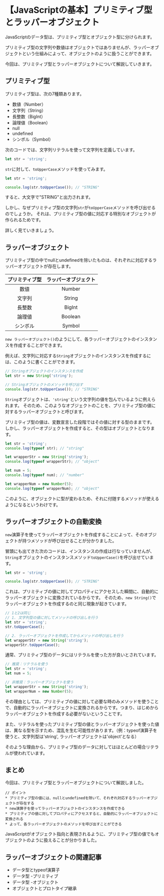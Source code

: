 # 【JavaScriptの基本】プリミティブ型とラッパーオブジェクト

JavaScriptのデータ型は、プリミティブ型とオブジェクト型に分けられます。

プリミティブ型の文字列や数値はオブジェクトではありませんが、ラッパーオブジェクトという仕組みによって、オブジェクトのように扱うことができます。

今回は、プリミティブ型とラッパーオブジェクトについて解説していきます。

## プリミティブ型
プリミティブ型は、次の7種類あります。

* 数値（Number）
* 文字列（String）
* 長整数（BigInt）
* 論理値（Boolean）
* null
* undefined
* シンボル（Symbol）

次のコードでは、文字列リテラルを使って文字列を定義しています。
```javascript
let str = 'string';
```

```str```に対して、```toUpperCase```メソッドを使ってみます。
```javascript
let str = 'string';

console.log(str.toUpperCase()); // "STRING"
 ```
すると、大文字で"STRING"と出力されます。

しかし、なぜプリミティブ型の文字列```str```が```toUpperCase```メソッドを呼び出せるのでしょうか。
それは、プリミティブ型の値に対応する特別なオブジェクトが作られるためです。

詳しく見ていきましょう。

## ラッパーオブジェクト
プリミティブ型の中でnullとundefinedを除いたものは、それぞれに対応するラッパーオブジェクトが存在します。

|プリミティブ型|ラッパーオブジェクト|
|:--:|:--:|
|数値|Number|
|文字列|String|
|長整数|BigInt|
|論理値|Boolean|
|シンボル|Symbol|

```new ラッパーオブジェクト()```のようにして、各ラッパーオブジェクトのインスタンスを作成することができます。

例えば、文字列に対応する```String```オブジェクトのインスタンスを作成するには、このように書くことができます。
```javascript
// Stringオブジェクトのインスタンスを作成
let str = new String('string');

// Stringオブジェクトのメソッドを呼び出す
console.log(str.toUpperCase()); // "STRING"
```
```String```オブジェクトは、```'string'```という文字列の値を包んでいるように例えられます。
そのため、このようなオブジェクトのことを、プリミティブ型の値に対するラッパーオブジェクトと呼びます。

プリミティブ型の値は、変数宣言した段階ではその値に対する型のままです。
しかし、ラッパーオブジェクトを作成すると、その型はオブジェクトとなります。
```javascript
let str = 'string';
console.log(typeof str); // "string"

let wrapperStr = new String('string');
console.log(typeof wrapperStr); // "object"

let num = 5;
console.log(typeof num); // "number"

let wrapperNum = new Number(5);
console.log(typeof wrapperNum); // "object"
 ```

このように、オブジェクトに型が変わるため、それに付随するメソッドが使えるようになるというわけです。

## ラッパーオブジェクトの自動変換
```new```演算子を使ってラッパーオブジェクトを作成することによって、そのオブジェクトが持つメソッドが呼び出せることが分かりました。

冒頭にも出てきた次のコードは、インスタンスの作成は行なっていませんが、```String```オブジェクトのインスタンスメソッド```toUpperCase()```を呼び出せています。
```javascript
let str = 'string';

console.log(str.toUpperCase()); // "STRING"
 ```

これは、プリミティブの値に対してプロパティにアクセスした瞬間に、自動的にラッパーオブジェクトに変換されているからです。
そのため、```new String()```でラッパーオブジェクトを作成するのと同じ現象が起きています。
```javascript
// 1と2は同じ
// 1. 文字列型の値に対してメソッドの呼び出しを行う
let str = 'string';
str.toUpperCase();

// 2. ラッパーオブジェクトを作成してからメソッドの呼び出しを行う
let wrapperStr = new String('string');
wrapperStr.toUpperCase();
 ```

通常、プリミティブ型のデータにはリテラルを使った方が良いとされています。
```javascript
// 推奨：リテラルを使う
let str = 'string';
let num = 5;

// 非推奨：ラッパーオブジェクトを使う
let wrapperStr = new String('string');
let wrapperNum = new Number(5);
```
その理由としては、プリミティブの値に対して必要な時のみメソッドを使うことで、自動的にラッパーオブジェクトに変換されるからです。つまり、はじめからラッパーオブジェクトを作成する必要がないということです。

また、リテラルを使ったプリミティブ型の値とラッパーオブジェクトを使った値は、異なる型を示すため、混乱を生む可能性があります。（例：typeof演算子を使うと、文字列型は'string', ラッパーオブジェクトは'object'となる）

そのような理由から、プリミティブ型のデータに対してはほとんどの場合リテラルが使われています。

## まとめ
今回は、プリミティブ型とラッパーオブジェクトについて解説しました。

```plain
// ポイント
* プリミティブ型の値には、nullとundefinedを除いて、それぞれ対応するラッパーオブジェクトが存在する
* new演算子を使ってラッパーオブジェクトのインスタンスを作成できる
* プリミティブの値に対してプロパティにアクセスすると、自動的にラッパーオブジェクトに変換される
* よって、各ラッパーオブジェクトのメソッドを呼び出すことができる
```

JavaScriptがオブジェクト指向と表現されるように、プリミティブ型の値でもオブジェクトのように扱えることが分かりました。

## ラッパーオブジェクトの関連記事
* データ型とtypeof演算子
* データ型 -プリミティブ
* データ型 -オブジェクト
* オブジェクトとプロトタイプ継承
